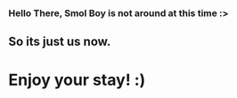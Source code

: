 ### Hello There, Smol Boy is not around at this time :>
## So its just us now.
# Enjoy your stay! :)
